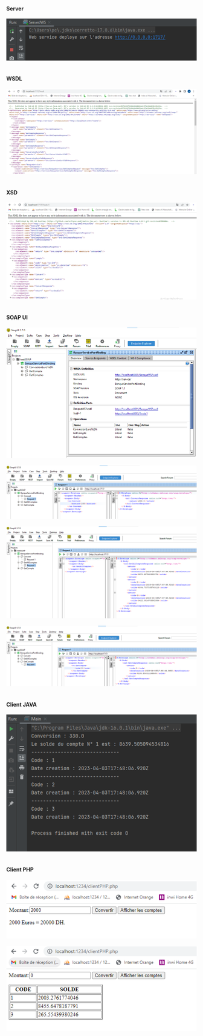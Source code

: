 <h4>Server</h4>
<img src="captures/img_2.png" ><br><br>
<h4>WSDL</h4>
<img src="captures/img_3.png" ><br><br>
<h4>XSD</h4>
<img src="captures/img_4.png" ><br><br>
<h4>SOAP UI</h4>
<img src="captures/img_6.png" ><br><br>
<img src="captures/img_7.png" ><br><br>
<img src="captures/img_8.png" ><br><br>
<img src="captures/img_9.png" ><br><br>
<h4>Client JAVA</h4>
<img src="captures/img_5.png" ><br><br>
<h4>Client PHP</h4>
<img src="captures/img.png" ><br><br>
<img src="captures/img_1.png" ><br><br>